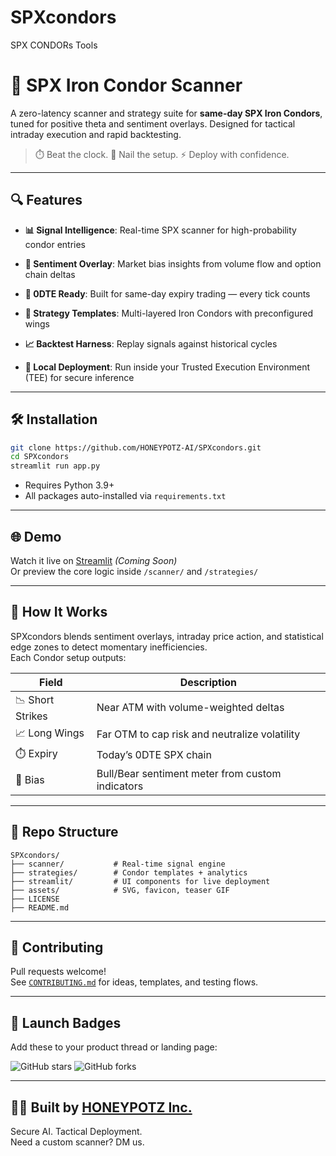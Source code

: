 # SPXcondors
SPX CONDORs Tools
# 🦅 SPX Iron Condor Scanner

A zero-latency scanner and strategy suite for **same-day SPX Iron Condors**, tuned for positive theta and sentiment overlays. Designed for tactical intraday execution and rapid backtesting.

> ⏱️ Beat the clock. 🎯 Nail the setup. ⚡ Deploy with confidence.

---

## 🔍 Features

- **📊 Signal Intelligence**: Real-time SPX scanner for high-probability condor entries
- **🧠 Sentiment Overlay**: Market bias insights from volume flow and option chain deltas
- **🚀 0DTE Ready**: Built for same-day expiry trading — every tick counts
- **💼 Strategy Templates**: Multi-layered Iron Condors with preconfigured wings
- **📈 Backtest Harness**: Replay signals against historical cycles

- **🔐 Local Deployment**: Run inside your Trusted Execution Environment (TEE) for secure inference

---

## 🛠️ Installation

```bash
git clone https://github.com/HONEYPOTZ-AI/SPXcondors.git
cd SPXcondors
streamlit run app.py
```

- Requires Python 3.9+
- All packages auto-installed via `requirements.txt`

---

## 🌐 Demo

Watch it live on [Streamlit](https://ironcondor.tools) *(Coming Soon)*  
Or preview the core logic inside `/scanner/` and `/strategies/`

---

## 🧠 How It Works

SPXcondors blends sentiment overlays, intraday price action, and statistical edge zones to detect momentary inefficiencies.  
Each Condor setup outputs:

| Field          | Description                                       |
|----------------|---------------------------------------------------|
| 📉 Short Strikes | Near ATM with volume-weighted deltas             |
| 📈 Long Wings   | Far OTM to cap risk and neutralize volatility     |
| ⏱️ Expiry       | Today’s 0DTE SPX chain                            |
| 🧠 Bias         | Bull/Bear sentiment meter from custom indicators |

---

## 📁 Repo Structure

```plaintext
SPXcondors/
├── scanner/           # Real-time signal engine
├── strategies/        # Condor templates + analytics
├── streamlit/         # UI components for live deployment
├── assets/            # SVG, favicon, teaser GIF
├── LICENSE
├── README.md
```

---

## 🙌 Contributing

Pull requests welcome!  
See [`CONTRIBUTING.md`](./CONTRIBUTING.md) for ideas, templates, and testing flows.

---

## 📢 Launch Badges

Add these to your product thread or landing page:

![GitHub stars](https://img.shields.io/github/stars/HONEYPOTZ-AI/SPXcondors?style=social)
![GitHub forks](https://img.shields.io/github/forks/HONEYPOTZ-AI/SPXcondors?style=social)

---

## 🧑‍💻 Built by [HONEYPOTZ Inc.](https://honeypotz.ai)  
Secure AI. Tactical Deployment.  
Need a custom scanner? DM us.
